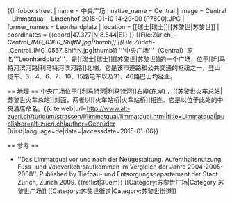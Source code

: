 {{Infobox street
| name                    = 中央广场 
| native_name             = Central 
| image                   = Central - Limmatquai - Lindenhof 2015-01-10 14-29-00 (P7800).JPG
| former_names            = Leonhardplatz
| location                = [[瑞士|瑞士]][[苏黎世|苏黎世]]
| coordinates             = {{coord|47.377|N|8.544|E}}
}}
[[File:Zürich_-_Central_IMG_0380_ShiftN.jpg|thumb]]
[[File:Zürich_-_Central_IMG_0567_ShiftN.jpg|thumb]]
'''中央广场'''（Central）原名'''Leonhardplatz'''，是[[瑞士|瑞士]][[苏黎世|苏黎世]]的一个广场，位于[[利马特河滨河路|利马特河滨河路]]北端。它是该市道路和公共交通的枢纽之一，登山缆车、3、4、6、7、10、15路电车以及31、46路巴士均经此。

== 地理 ==
中央广场位于[[利马特河|利马特河]]右岸(东岸) ，[[苏黎世火车总站|苏黎世火车总站]]对面，两者以[[火车站桥|火车站桥]]相连。它是以位于此处的中央酒店命名。<ref name="gangdurzüri-limmatquai">{{cite web|url=http://www.alt-zueri.ch/turicum/strassen/l/limmatquai/limmatquai.html|title=Limmatquai|publisher=alt-zueri.ch|author=Gebrüder Dürst|language=de|date=|accessdate=2015-01-06}}</ref> 

== 参考 ==
* ''Das Limmatquai vor und nach der Neugestaltung. Aufenthaltsnutzung, Fuss- und Veloverkehrsaufkommen im Vergleich der Jahre 2004-2005-2008''. Published by Tiefbau- und Entsorgungsdepartement der Stadt Zürich, Zürich 2009.
{{reflist|30em}}
[[Category:苏黎世广场|Category:苏黎世广场]]
[[Category:苏黎世街道|Category:苏黎世街道]]